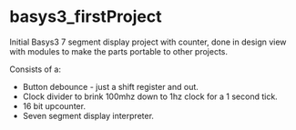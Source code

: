 # basys3_firstProject


Initial Basys3 7 segment display project with counter, done in design view with modules to make the parts portable to other projects.

Consists of a:

*  Button debounce - just a shift register and out.
*  Clock divider to brink 100mhz down to 1hz clock for a 1 second tick.
*  16 bit upcounter.
*  Seven segment display interpreter.
